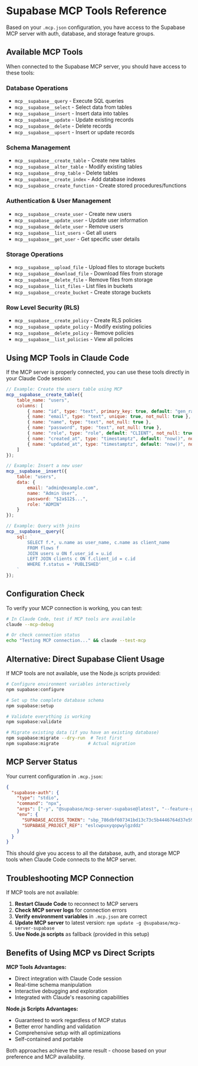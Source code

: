 # Supabase MCP Tools Reference

Based on your `.mcp.json` configuration, you have access to the Supabase MCP server with auth, database, and storage feature groups.

## Available MCP Tools

When connected to the Supabase MCP server, you should have access to these tools:

### Database Operations
- `mcp__supabase__query` - Execute SQL queries
- `mcp__supabase__select` - Select data from tables
- `mcp__supabase__insert` - Insert data into tables
- `mcp__supabase__update` - Update existing records
- `mcp__supabase__delete` - Delete records
- `mcp__supabase__upsert` - Insert or update records

### Schema Management
- `mcp__supabase__create_table` - Create new tables
- `mcp__supabase__alter_table` - Modify existing tables
- `mcp__supabase__drop_table` - Delete tables
- `mcp__supabase__create_index` - Add database indexes
- `mcp__supabase__create_function` - Create stored procedures/functions

### Authentication & User Management
- `mcp__supabase__create_user` - Create new users
- `mcp__supabase__update_user` - Update user information
- `mcp__supabase__delete_user` - Remove users
- `mcp__supabase__list_users` - Get all users
- `mcp__supabase__get_user` - Get specific user details

### Storage Operations
- `mcp__supabase__upload_file` - Upload files to storage buckets
- `mcp__supabase__download_file` - Download files from storage
- `mcp__supabase__delete_file` - Remove files from storage
- `mcp__supabase__list_files` - List files in buckets
- `mcp__supabase__create_bucket` - Create storage buckets

### Row Level Security (RLS)
- `mcp__supabase__create_policy` - Create RLS policies
- `mcp__supabase__update_policy` - Modify existing policies
- `mcp__supabase__delete_policy` - Remove policies
- `mcp__supabase__list_policies` - View all policies

## Using MCP Tools in Claude Code

If the MCP server is properly connected, you can use these tools directly in your Claude Code session:

```javascript
// Example: Create the users table using MCP
mcp__supabase__create_table({
    table_name: "users",
    columns: [
        { name: "id", type: "text", primary_key: true, default: "gen_random_uuid()::text" },
        { name: "email", type: "text", unique: true, not_null: true },
        { name: "name", type: "text", not_null: true },
        { name: "password", type: "text", not_null: true },
        { name: "role", type: "role", default: "CLIENT", not_null: true },
        { name: "created_at", type: "timestamptz", default: "now()", not_null: true },
        { name: "updated_at", type: "timestamptz", default: "now()", not_null: true }
    ]
});

// Example: Insert a new user
mcp__supabase__insert({
    table: "users",
    data: {
        email: "admin@example.com",
        name: "Admin User", 
        password: "$2a$12$...",
        role: "ADMIN"
    }
});

// Example: Query with joins
mcp__supabase__query({
    sql: `
        SELECT f.*, u.name as user_name, c.name as client_name
        FROM flows f
        JOIN users u ON f.user_id = u.id
        LEFT JOIN clients c ON f.client_id = c.id
        WHERE f.status = 'PUBLISHED'
    `
});
```

## Configuration Check

To verify your MCP connection is working, you can test:

```bash
# In Claude Code, test if MCP tools are available
claude --mcp-debug

# Or check connection status
echo "Testing MCP connection..." && claude --test-mcp
```

## Alternative: Direct Supabase Client Usage

If MCP tools are not available, use the Node.js scripts provided:

```bash
# Configure environment variables interactively
npm supabase:configure

# Set up the complete database schema
npm supabase:setup

# Validate everything is working
npm supabase:validate

# Migrate existing data (if you have an existing database)
npm supabase:migrate --dry-run  # Test first
npm supabase:migrate           # Actual migration
```

## MCP Server Status

Your current configuration in `.mcp.json`:

```json
{
  "supabase-auth": {
    "type": "stdio",
    "command": "npx",
    "args": ["-y", "@supabase/mcp-server-supabase@latest", "--feature-groups=auth,database,storage"],
    "env": {
      "SUPABASE_ACCESS_TOKEN": "sbp_786dbf607341bd13c73c5b4446764d37e59ca522",
      "SUPABASE_PROJECT_REF": "eslcwpuxyqopwylgzddz"
    }
  }
}
```

This should give you access to all the database, auth, and storage MCP tools when Claude Code connects to the MCP server.

## Troubleshooting MCP Connection

If MCP tools are not available:

1. **Restart Claude Code** to reconnect to MCP servers
2. **Check MCP server logs** for connection errors
3. **Verify environment variables** in `.mcp.json` are correct
4. **Update MCP server** to latest version: `npm update -g @supabase/mcp-server-supabase`
5. **Use Node.js scripts** as fallback (provided in this setup)

## Benefits of Using MCP vs Direct Scripts

**MCP Tools Advantages:**
- Direct integration with Claude Code session
- Real-time schema manipulation
- Interactive debugging and exploration
- Integrated with Claude's reasoning capabilities

**Node.js Scripts Advantages:**
- Guaranteed to work regardless of MCP status
- Better error handling and validation
- Comprehensive setup with all optimizations
- Self-contained and portable

Both approaches achieve the same result - choose based on your preference and MCP availability.